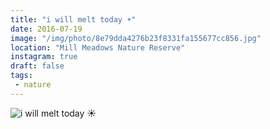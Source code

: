 ```yaml
---
title: "i will melt today ☀️"
date: 2016-07-19
image: "/img/photo/8e79dda4276b23f8331fa155677cc856.jpg"
location: "Mill Meadows Nature Reserve"
instagram: true
draft: false
tags:
 - nature
---
```


![i will melt today ☀️](/img/photo/8e79dda4276b23f8331fa155677cc856.jpg)
